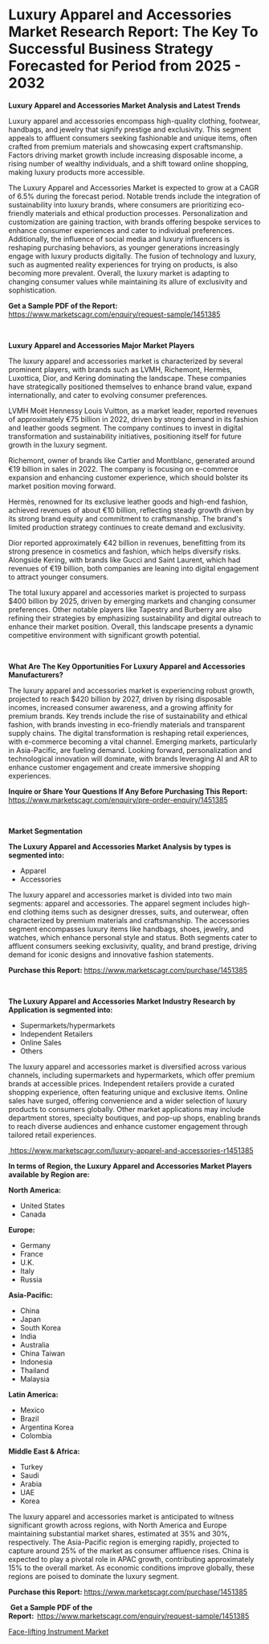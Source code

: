 <p><h1>Luxury Apparel and Accessories Market Research Report: The Key To Successful Business Strategy Forecasted for Period from 2025 - 2032</h1></p><p><strong>Luxury Apparel and Accessories Market Analysis and Latest Trends</strong></p>
<p><p>Luxury apparel and accessories encompass high-quality clothing, footwear, handbags, and jewelry that signify prestige and exclusivity. This segment appeals to affluent consumers seeking fashionable and unique items, often crafted from premium materials and showcasing expert craftsmanship. Factors driving market growth include increasing disposable income, a rising number of wealthy individuals, and a shift toward online shopping, making luxury products more accessible.</p><p>The Luxury Apparel and Accessories Market is expected to grow at a CAGR of 6.5% during the forecast period. Notable trends include the integration of sustainability into luxury brands, where consumers are prioritizing eco-friendly materials and ethical production processes. Personalization and customization are gaining traction, with brands offering bespoke services to enhance consumer experiences and cater to individual preferences. Additionally, the influence of social media and luxury influencers is reshaping purchasing behaviors, as younger generations increasingly engage with luxury products digitally. The fusion of technology and luxury, such as augmented reality experiences for trying on products, is also becoming more prevalent. Overall, the luxury market is adapting to changing consumer values while maintaining its allure of exclusivity and sophistication.</p></p>
<p><strong>Get a Sample PDF of the Report:&nbsp;</strong> <a href="https://www.marketscagr.com/enquiry/request-sample/1451385?utm_campaign=2294&utm_medium=2&utm_source=Github&utm_content=ia&utm_term=05042025&utm_id=luxury-apparel-and-accessories">https://www.marketscagr.com/enquiry/request-sample/1451385</a></p>
<p>&nbsp;</p>
<p><strong>Luxury Apparel and Accessories Major Market Players</strong></p>
<p><p>The luxury apparel and accessories market is characterized by several prominent players, with brands such as LVMH, Richemont, Hermès, Luxottica, Dior, and Kering dominating the landscape. These companies have strategically positioned themselves to enhance brand value, expand internationally, and cater to evolving consumer preferences.</p><p>LVMH Moët Hennessy Louis Vuitton, as a market leader, reported revenues of approximately €75 billion in 2022, driven by strong demand in its fashion and leather goods segment. The company continues to invest in digital transformation and sustainability initiatives, positioning itself for future growth in the luxury segment.</p><p>Richemont, owner of brands like Cartier and Montblanc, generated around €19 billion in sales in 2022. The company is focusing on e-commerce expansion and enhancing customer experience, which should bolster its market position moving forward.</p><p>Hermès, renowned for its exclusive leather goods and high-end fashion, achieved revenues of about €10 billion, reflecting steady growth driven by its strong brand equity and commitment to craftsmanship. The brand's limited production strategy continues to create demand and exclusivity.</p><p>Dior reported approximately €42 billion in revenues, benefitting from its strong presence in cosmetics and fashion, which helps diversify risks. Alongside Kering, with brands like Gucci and Saint Laurent, which had revenues of €19 billion, both companies are leaning into digital engagement to attract younger consumers.</p><p>The total luxury apparel and accessories market is projected to surpass $400 billion by 2025, driven by emerging markets and changing consumer preferences. Other notable players like Tapestry and Burberry are also refining their strategies by emphasizing sustainability and digital outreach to enhance their market position. Overall, this landscape presents a dynamic competitive environment with significant growth potential.</p></p>
<p>&nbsp;</p>
<p><strong>What Are The Key Opportunities For Luxury Apparel and Accessories Manufacturers?</strong></p>
<p><p>The luxury apparel and accessories market is experiencing robust growth, projected to reach $420 billion by 2027, driven by rising disposable incomes, increased consumer awareness, and a growing affinity for premium brands. Key trends include the rise of sustainability and ethical fashion, with brands investing in eco-friendly materials and transparent supply chains. The digital transformation is reshaping retail experiences, with e-commerce becoming a vital channel. Emerging markets, particularly in Asia-Pacific, are fueling demand. Looking forward, personalization and technological innovation will dominate, with brands leveraging AI and AR to enhance customer engagement and create immersive shopping experiences.</p></p>
<p><strong>Inquire or Share Your Questions If Any Before Purchasing This Report:</strong> <a href="https://www.marketscagr.com/enquiry/pre-order-enquiry/1451385?utm_campaign=2294&utm_medium=2&utm_source=Github&utm_content=ia&utm_term=05042025&utm_id=luxury-apparel-and-accessories">https://www.marketscagr.com/enquiry/pre-order-enquiry/1451385</a></p>
<p>&nbsp;</p>
<p><strong>Market Segmentation</strong></p>
<p><strong>The Luxury Apparel and Accessories Market Analysis by types is segmented into:</strong></p>
<p><ul><li>Apparel</li><li>Accessories</li></ul></p>
<p><p>The luxury apparel and accessories market is divided into two main segments: apparel and accessories. The apparel segment includes high-end clothing items such as designer dresses, suits, and outerwear, often characterized by premium materials and craftsmanship. The accessories segment encompasses luxury items like handbags, shoes, jewelry, and watches, which enhance personal style and status. Both segments cater to affluent consumers seeking exclusivity, quality, and brand prestige, driving demand for iconic designs and innovative fashion statements.</p></p>
<p><strong>Purchase this Report:&nbsp;</strong><a href="https://www.marketscagr.com/purchase/1451385?utm_campaign=2294&utm_medium=2&utm_source=Github&utm_content=ia&utm_term=05042025&utm_id=luxury-apparel-and-accessories">https://www.marketscagr.com/purchase/1451385</a></p>
<p>&nbsp;</p>
<p><strong>The Luxury Apparel and Accessories Market Industry Research by Application is segmented into:</strong></p>
<p><ul><li>Supermarkets/hypermarkets</li><li>Independent Retailers</li><li>Online Sales</li><li>Others</li></ul></p>
<p><p>The luxury apparel and accessories market is diversified across various channels, including supermarkets and hypermarkets, which offer premium brands at accessible prices. Independent retailers provide a curated shopping experience, often featuring unique and exclusive items. Online sales have surged, offering convenience and a wider selection of luxury products to consumers globally. Other market applications may include department stores, specialty boutiques, and pop-up shops, enabling brands to reach diverse audiences and enhance customer engagement through tailored retail experiences.</p></p>
<p><a href="https://www.marketscagr.com/luxury-apparel-and-accessories-r1451385?utm_campaign=2294&utm_medium=2&utm_source=Github&utm_content=ia&utm_term=05042025&utm_id=luxury-apparel-and-accessories">&nbsp;https://www.marketscagr.com/luxury-apparel-and-accessories-r1451385</a></p>
<p><strong>In terms of Region, the Luxury Apparel and Accessories Market Players available by Region are:</strong></p>
<p>
    <p> <strong> North America: </strong>
        <ul>
            <li>United States</li>
            <li>Canada</li>
        </ul>
        </p> 
    <p> <strong> Europe: </strong>
        <ul>
            <li>Germany</li>
            <li>France</li>
            <li>U.K.</li>
            <li>Italy</li>
            <li>Russia</li>
        </ul>
        </p> 
    <p> <strong> Asia-Pacific: </strong>
        <ul>
            <li>China</li>
            <li>Japan</li>
            <li>South Korea</li>
            <li>India</li>
            <li>Australia</li>
            <li>China Taiwan</li>
            <li>Indonesia</li>
            <li>Thailand</li>
            <li>Malaysia</li>
        </ul>
        </p> 
    <p> <strong> Latin America: </strong>
        <ul>
            <li>Mexico</li>
            <li>Brazil</li>
            <li>Argentina Korea</li>
            <li>Colombia</li>
        </ul>
        </p> 
    <p> <strong> Middle East & Africa: </strong>
        <ul>
            <li>Turkey</li>
            <li>Saudi</li>
            <li>Arabia</li>
            <li>UAE</li>
            <li>Korea</li>
        </ul>
    </p>
    </p>
<p><p>The luxury apparel and accessories market is anticipated to witness significant growth across regions, with North America and Europe maintaining substantial market shares, estimated at 35% and 30%, respectively. The Asia-Pacific region is emerging rapidly, projected to capture around 25% of the market as consumer affluence rises. China is expected to play a pivotal role in APAC growth, contributing approximately 15% to the overall market. As economic conditions improve globally, these regions are poised to dominate the luxury segment.</p></p>
<p><strong>Purchase this Report: </strong><a href="https://www.marketscagr.com/purchase/1451385?utm_campaign=2294&utm_medium=2&utm_source=Github&utm_content=ia&utm_term=05042025&utm_id=luxury-apparel-and-accessories">https://www.marketscagr.com/purchase/1451385</a></p>
<p>&nbsp;<strong>Get a Sample PDF of the Report:&nbsp;&nbsp;</strong><a href="https://www.marketscagr.com/enquiry/request-sample/1451385?utm_campaign=2294&utm_medium=2&utm_source=Github&utm_content=ia&utm_term=05042025&utm_id=luxury-apparel-and-accessories">https://www.marketscagr.com/enquiry/request-sample/1451385</a></p>
<p><strong></strong></p>
<p><p><a href="https://github.com/lindaopodray/Market-Research-Report-List-1/blob/main/face-lifting-instrument-market.md?utm_campaign=2294&utm_medium=2&utm_source=Github&utm_content=ia&utm_term=05042025&utm_id=luxury-apparel-and-accessories">Face-lifting Instrument Market</a></p></p>